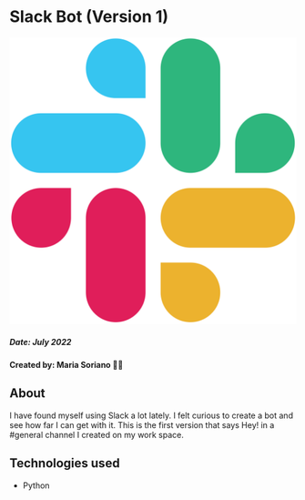 # Slack Bot (Version 1) 
![Slack logo](slacklogo.svg.png)
##### Date: July 2022
#### Created by: Maria Soriano 👋🏼


## About
I have found myself using Slack a lot lately. I felt curious to create a bot and see how far I can get with it.
This is the first version that says Hey! in a #general channel I created on my work space.


## Technologies used
* Python

